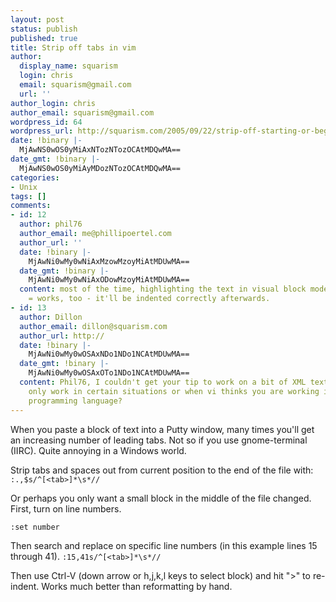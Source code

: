```yaml
---
layout: post
status: publish
published: true
title: Strip off tabs in vim
author:
  display_name: squarism
  login: chris
  email: squarism@gmail.com
  url: ''
author_login: chris
author_email: squarism@gmail.com
wordpress_id: 64
wordpress_url: http://squarism.com/2005/09/22/strip-off-starting-or-beginning-tabs-in-vim/
date: !binary |-
  MjAwNS0wOS0yMiAxNTozNTozOCAtMDQwMA==
date_gmt: !binary |-
  MjAwNS0wOS0yMiAyMDozNTozOCAtMDQwMA==
categories:
- Unix
tags: []
comments:
- id: 12
  author: phil76
  author_email: me@phillipoertel.com
  author_url: ''
  date: !binary |-
    MjAwNi0wMy0wNiAxMzowMzoyMiAtMDUwMA==
  date_gmt: !binary |-
    MjAwNi0wMy0wNiAxODowMzoyMiAtMDUwMA==
  content: most of the time, highlighting the text in visual block mode and then pressing
    = works, too - it'll be indented correctly afterwards.
- id: 13
  author: Dillon
  author_email: dillon@squarism.com
  author_url: http://
  date: !binary |-
    MjAwNi0wMy0wOSAxNDo1NDo1NCAtMDUwMA==
  date_gmt: !binary |-
    MjAwNi0wMy0wOSAxOTo1NDo1NCAtMDUwMA==
  content: Phil76, I couldn't get your tip to work on a bit of XML text.  Does it
    only work in certain situations or when vi thinks you are working in a specific
    programming language?
---
```

When you paste a block of text into a Putty window, many times you'll get an increasing number of leading tabs.  Not so if you use gnome-terminal (IIRC).  Quite annoying in a Windows world.

Strip tabs and spaces out from current position to the end of the file with:
`
:.,$s/^[<tab>]*\s*//
`

Or perhaps you only want a small block in the middle of the file changed.  First, turn on line numbers.

`
:set number
`

Then search and replace on specific line numbers (in this example lines 15 through 41).
`
:15,41s/^[<tab>]*\s*//
`

Then use Ctrl-V (down arrow or h,j,k,l keys to select block) and hit ">" to re-indent.  Works much better than reformatting by hand.